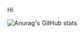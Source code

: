 Hi

![Anurag's GitHub stats](https://github-readme-stats.vercel.app/api?username=trnasci&show_icons=true&theme=radical)
